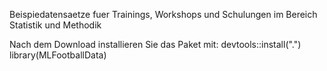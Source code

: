 Beispiedatensaetze fuer Trainings, Workshops und Schulungen im Bereich Statistik und Methodik

Nach dem Download installieren Sie das Paket mit: devtools::install(".") library(MLFootballData)
